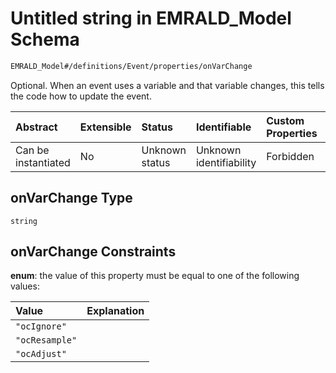 # Untitled string in EMRALD_Model Schema

```txt
EMRALD_Model#/definitions/Event/properties/onVarChange
```

Optional. When an event uses a variable and that variable changes, this tells the code how to update the event.

| Abstract            | Extensible | Status         | Identifiable            | Custom Properties | Additional Properties | Access Restrictions | Defined In                                                                                                    |
| :------------------ | :--------- | :------------- | :---------------------- | :---------------- | :-------------------- | :------------------ | :------------------------------------------------------------------------------------------------------------ |
| Can be instantiated | No         | Unknown status | Unknown identifiability | Forbidden         | Allowed               | none                | [EMRALD_JsonSchemaV3_0.json*](../../../../../Emrald-UI/out/EMRALD_JsonSchemaV3_0.json "open original schema") |

## onVarChange Type

`string`

## onVarChange Constraints

**enum**: the value of this property must be equal to one of the following values:

| Value          | Explanation |
| :------------- | :---------- |
| `"ocIgnore"`   |             |
| `"ocResample"` |             |
| `"ocAdjust"`   |             |

